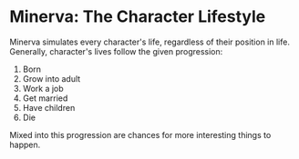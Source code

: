 # Minerva: The Character Lifestyle

Minerva simulates every character's life, regardless of their position in life. Generally, character's lives follow the given progression:

1. Born
2. Grow into adult
3. Work a job
4. Get married
5. Have children
6. Die

Mixed into this progression are chances for more interesting things to happen.
